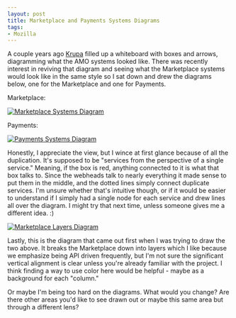 ```yaml
---
layout: post
title: Marketplace and Payments Systems Diagrams
tags:
- Mozilla
---
```


A couple years ago [Krupa](https://twitter.com/parijaatha) filled up a
whiteboard with boxes and arrows, diagramming what the AMO systems looked
like.  There was recently interest in reviving that diagram and seeing what the
Marketplace systems would look like in the same style so I sat down and drew the
diagrams below, one for the Marketplace and one for Payments.

Marketplace:

<a href="/blog/public/img/mkt_systems.png"><img src="/blog/public/img/mkt_systems_small.png" title="Marketplace Systems Diagram" /></a>

Payments:

<a href="/blog/public/img/pmt_systems.png"><img src="/blog/public/img/pmt_systems_small.png" title="Payments Systems Diagram" /></a>

Honestly, I appreciate the view, but I wince at first glance because of all the
duplication.  It's supposed to be "services from the perspective of a single
service."  Meaning, if the box is red, anything connected to it is what that box
talks to.  Since the webheads talk to nearly everything it made sense to put
them in the middle, and the dotted lines simply connect duplicate services.  I'm
unsure whether that's intuitive though, or if it would be easier to understand
if I simply had a single node for each service and drew lines all over the
diagram.  I might try that next time, unless someone gives me a different idea. :)

<a href="/blog/public/img/mkt_layers.png"><img src="/blog/public/img/mkt_layers_small.png" title="Marketplace Layers Diagram" /></a>

Lastly, this is the diagram that came out first when I was trying to draw the
two above.  It breaks the Marketplace down into layers which I like because we
emphasize being API driven frequently, but I'm not sure the significant vertical
alignment is clear unless you're already familiar with the project.  I think
finding a way to use color here would be helpful - maybe as a background for
each "column."

Or maybe I'm being too hard on the diagrams.  What would you change?  Are there
other areas you'd like to see drawn out or maybe this same area but through a
different lens?
